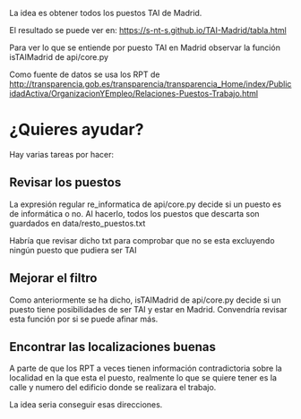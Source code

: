 La idea es obtener todos los puestos TAI de Madrid.

El resultado se puede ver en: https://s-nt-s.github.io/TAI-Madrid/tabla.html

Para ver lo que se entiende por puesto TAI en Madrid observar la función isTAIMadrid de api/core.py

Como fuente de datos se usa los RPT de http://transparencia.gob.es/transparencia/transparencia_Home/index/PublicidadActiva/OrganizacionYEmpleo/Relaciones-Puestos-Trabajo.html

# ¿Quieres ayudar?

Hay varias tareas por hacer:

## Revisar los puestos

La expresión regular re_informatica de api/core.py decide si un puesto es de informática o no.
Al hacerlo, todos los puestos que descarta son guardados en data/resto_puestos.txt

Habría que revisar dicho txt para comprobar que no se esta excluyendo ningún puesto que pudiera ser TAI

## Mejorar el filtro

Como anteriormente se ha dicho, isTAIMadrid de api/core.py decide si un puesto tiene posibilidades de ser TAI y estar en Madrid. Convendría revisar esta función por si se puede afinar más.

## Encontrar las localizaciones buenas

A parte de que los RPT a veces tienen información contradictoria sobre la localidad en la que esta el puesto, realmente lo que se quiere tener es la calle y numero del edificio donde se realizara el trabajo.

La idea seria conseguir esas direcciones.
